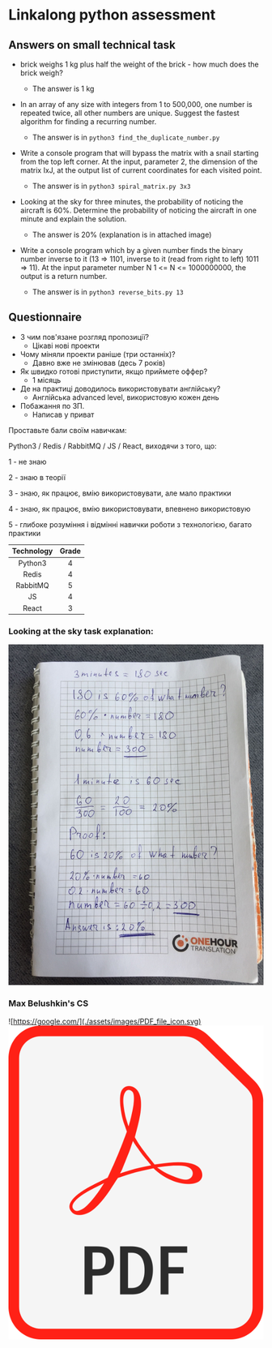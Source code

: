 # Linkalong python assessment

## Answers on small technical task

* brick weighs 1 kg plus half the weight of the brick - how much does the brick weigh?
    * The answer is 1 kg
    
* In an array of any size with integers from 1 to 500,000, one number is repeated twice, all other numbers are unique. Suggest the fastest algorithm for finding a recurring number.
    * The answer is in `python3 find_the_duplicate_number.py`

* Write a console program that will bypass the matrix with a snail starting from the top left corner. At the input, parameter 2, the dimension of the matrix IxJ, at the output list of current coordinates for each visited point.
    * The answer is in `python3 spiral_matrix.py 3x3`

* Looking at the sky for three minutes, the probability of noticing the aircraft is 60%. Determine the probability of noticing the aircraft in one minute and explain the solution.
    * The answer is 20% (explanation is in attached image)

* Write a console program which by a given number finds the binary number inverse to it (13 => 1101, inverse to it (read from right to left) 1011 => 11). At the input parameter number N 1 <= N <= 1000000000, the output is a return number.
    * The answer is in `python3 reverse_bits.py 13`

## Questionnaire

- З чим пов'язане розгляд пропозиції?
    - Цікаві нові проекти
- Чому міняли проекти раніше (три останніх)?
    - Давно вже не змінював (десь 7 років)
- Як швидко готові приступити, якщо приймете оффер?
    - 1 місяць 
- Де на практиці доводилось використовувати англійську?
    - Англійська advanced level, використовую кожен день
- Побажання по ЗП.
    - Написав у приват

Проставьте бали своїм навичкам:

Python3 / Redis / RabbitMQ / JS / React, виходячи з того, що:

1 - не знаю

2 - знаю в теорії

3 - знаю, як працює, вмію використовувати, але мало практики

4 - знаю, як працює, вмію використовувати, впевнено використовую

5 - глибоке розуміння і відмінні навички роботи з технологією, багато практики


| Technology | Grade |
| :---: | :---: |
| Python3 | 4 |
| Redis | 4 |
| RabbitMQ | 5 |
| JS | 4 |
| React | 3 |

### Looking at the sky task explanation:

![](./assets/images/percentage.jpg)

### Max Belushkin's CS
![https://google.com/](./assets/images/PDF_file_icon.svg)
[![](./assets/images/PDF_file_icon.svg)](http://google.com.au/)
